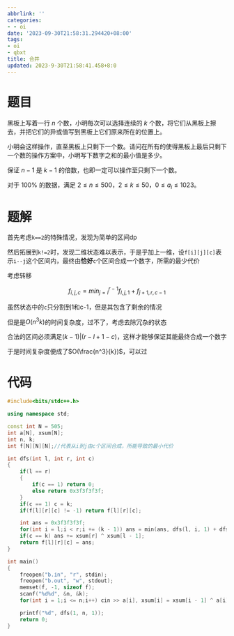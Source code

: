 ```yaml
---
abbrlink: ''
categories:
- - oi
date: '2023-09-30T21:58:31.294420+08:00'
tags:
- oi
- qbxt
title: 合并
updated: 2023-9-30T21:58:41.458+8:0
---
```

# 题目

黑板上写着一行 $n$ 个数，小明每次可以选择连续的 $k$ 个数，将它们从黑板上擦去，并把它们的异或值写到黑板上它们原来所在的位置上。

小明会这样操作，直至黑板上只剩下一个数。请问在所有的使得黑板上最后只剩下一个数的操作方案中，小明写下数字之和的最小值是多少。

保证 $n-1$ 是 $k-1$ 的倍数，也即一定可以操作至只剩下一个数。

对于 $100\%$ 的数据，满足 $2 \leq n \leq 500$，$2 \leq k \leq 50$，$0 \leq a_i \leq 1023$。

# 题解

首先考虑`k==2`的特殊情况，发现为简单的区间dp

然后拓展到`k!=2`时，发现二维状态难以表示，于是乎加上一维，设`f[i][j][c]`表示`i--j`这个区间内，最终由**恰好**`c`个区间合成一个数字，所需的最少代价

考虑转移

$$
f_{i,j,c}=min^{r-1}_{j=l} f_{l,j,1}+f_{j+1,r,c-1}
$$

虽然状态中的`c`只分割到1和c-1，但是其包含了剩余的情况

但是是$O(n^3k)$的时间复杂度，过不了，考虑去除冗杂的状态

合法的区间必须满足$(k-1)|(r-l+1-c)$，这样才能够保证其能最终合成一个数字

于是时间复杂度便成了$O(\frac{n^3}{k})$，可以过

# 代码

```cpp
#include<bits/stdc++.h>

using namespace std;

const int N = 505;
int a[N], xsum[N];
int n, k;
int f[N][N][N];//代表从i到j由c个区间合成，所能导致的最小代价 

int dfs(int l, int r, int c)
{
	if(l == r)
	{
		if(c == 1) return 0;
		else return 0x3f3f3f3f;
	}
	if(c == 1) c = k;
	if(f[l][r][c] != -1) return f[l][r][c];

	int ans = 0x3f3f3f3f;
	for(int i = l;i < r;i += (k - 1)) ans = min(ans, dfs(l, i, 1) + dfs(i + 1, r, c - 1));
	if(c == k) ans += xsum[r] ^ xsum[l - 1];
	return f[l][r][c] = ans;
}

int main()
{
    freopen("b.in", "r", stdin);
    freopen("b.out", "w", stdout);
	memset(f, -1, sizeof f); 
	scanf("%d%d", &n, &k);
	for(int i = 1;i <= n;i++) cin >> a[i], xsum[i] = xsum[i - 1] ^ a[i];

	printf("%d", dfs(1, n, 1));
	return 0;
}
```



